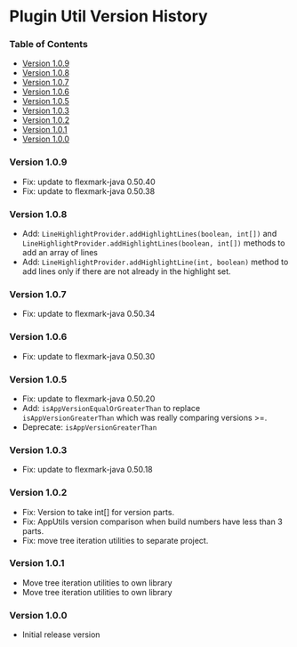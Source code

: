 # Plugin Util Version History

[TOC]: #

### Table of Contents
- [Version 1.0.9](#version-109)
- [Version 1.0.8](#version-108)
- [Version 1.0.7](#version-107)
- [Version 1.0.6](#version-106)
- [Version 1.0.5](#version-105)
- [Version 1.0.3](#version-103)
- [Version 1.0.2](#version-102)
- [Version 1.0.1](#version-101)
- [Version 1.0.0](#version-100)


### Version 1.0.9

* Fix: update to flexmark-java 0.50.40
* Fix: update to flexmark-java 0.50.38

### Version 1.0.8

* Add: `LineHighlightProvider.addHighlightLines(boolean, int[])` and
  `LineHighlightProvider.addHighlightLines(boolean, int[])` methods to add an array of lines
* Add: `LineHighlightProvider.addHighlightLine(int, boolean)` method to add lines only if there
  are not already in the highlight set.

### Version 1.0.7

* Fix: update to flexmark-java 0.50.34

### Version 1.0.6

* Fix: update to flexmark-java 0.50.30

### Version 1.0.5

* Fix: update to flexmark-java 0.50.20
* Add: `isAppVersionEqualOrGreaterThan` to replace `isAppVersionGreaterThan` which was really
  comparing versions >=.
* Deprecate: `isAppVersionGreaterThan`

### Version 1.0.3

* Fix: update to flexmark-java 0.50.18

### Version 1.0.2

* Fix: Version to take int[] for version parts.
* Fix: AppUtils version comparison when build numbers have less than 3 parts.
* Fix: move tree iteration utilities to separate project.

### Version 1.0.1

* Move tree iteration utilities to own library
* Move tree iteration utilities to own library

### Version 1.0.0

* Initial release version

